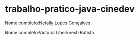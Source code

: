# trabalho-pratico-java-cinedev
Nome completo:Netally Lopes Gonçalves



Nome completo:Victoria Liberknesh Batista
